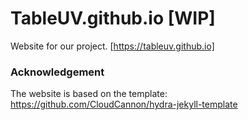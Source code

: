 # TableUV.github.io [WIP]
Website for our project.
[https://tableuv.github.io]

### Acknowledgement 
The website is based on the template: https://github.com/CloudCannon/hydra-jekyll-template
